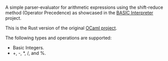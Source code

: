 A simple parser-evaluator for arithmetic expressions using the shift-reduce method (Operator Precedence) as showcased in the [BASIC Interpreter](../basic/README.md) project.

This is the Rust version of the original [OCaml project](../arith_evaluator/README.md).

The following types and operations are supported:

  * Basic Integers.
  * +, -, *, /, and %.